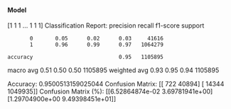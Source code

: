 #### Model
[1 1 1 ... 1 1 1]
Classification Report:
              precision    recall  f1-score   support

           0       0.05      0.02      0.03     41616
           1       0.96      0.99      0.97   1064279

    accuracy                           0.95   1105895
   macro avg       0.51      0.50      0.50   1105895
weighted avg       0.93      0.95      0.94   1105895

Accuracy: 0.9500513159025044
Confusion Matrix:
[[    722   40894]
 [  14344 1049935]]
Confusion Matrix (%):
[[6.52864874e-02 3.69781941e+00]
 [1.29704900e+00 9.49398451e+01]]
